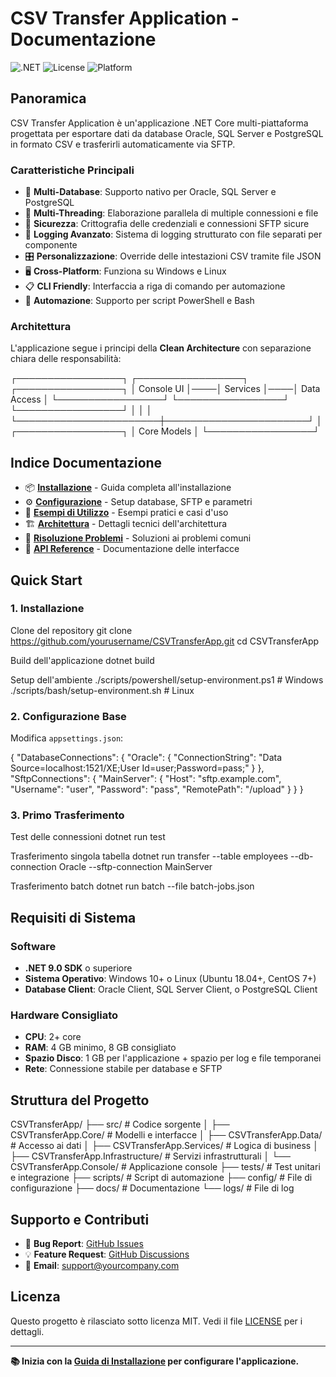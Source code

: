 # CSV Transfer Application - Documentazione

![.NET](https://img.shields.io/badge/.NET-9.0-blue)
![License](https://img.shields.io/badge/license-MIT-green)
![Platform](https://img.shields.io/badge/platform-Windows%20%7C%20Linux-lightgrey)

## Panoramica

CSV Transfer Application è un'applicazione .NET Core multi-piattaforma progettata per esportare dati da database Oracle, SQL Server e PostgreSQL in formato CSV e trasferirli automaticamente via SFTP.

### Caratteristiche Principali

- 🎯 **Multi-Database**: Supporto nativo per Oracle, SQL Server e PostgreSQL
- 🚀 **Multi-Threading**: Elaborazione parallela di multiple connessioni e file
- 🔐 **Sicurezza**: Crittografia delle credenziali e connessioni SFTP sicure
- 📝 **Logging Avanzato**: Sistema di logging strutturato con file separati per componente
- 🎛️ **Personalizzazione**: Override delle intestazioni CSV tramite file JSON
- 🖥️ **Cross-Platform**: Funziona su Windows e Linux
- 📋 **CLI Friendly**: Interfaccia a riga di comando per automazione
- 🔄 **Automazione**: Supporto per script PowerShell e Bash

### Architettura

L'applicazione segue i principi della **Clean Architecture** con separazione chiara delle responsabilità:

┌─────────────────┐ ┌─────────────────┐ ┌─────────────────┐
│ Console UI │────│ Services │────│ Data Access │
└─────────────────┘ └─────────────────┘ └─────────────────┘
│ │ │
└───────────────────────┼───────────────────────┘
│
┌─────────────────┐
│ Core Models │
└─────────────────┘


## Indice Documentazione

- 📦 [**Installazione**](INSTALLATION.md) - Guida completa all'installazione
- ⚙️ [**Configurazione**](CONFIGURATION.md) - Setup database, SFTP e parametri
- 🚀 [**Esempi di Utilizzo**](EXAMPLES.md) - Esempi pratici e casi d'uso
- 🏗️ [**Architettura**](ARCHITECTURE.md) - Dettagli tecnici dell'architettura
- 🔧 [**Risoluzione Problemi**](TROUBLESHOOTING.md) - Soluzioni ai problemi comuni
- 📖 [**API Reference**](API.md) - Documentazione delle interfacce

## Quick Start

### 1. Installazione

Clone del repository
git clone https://github.com/yourusername/CSVTransferApp.git
cd CSVTransferApp

Build dell'applicazione
dotnet build

Setup dell'ambiente
./scripts/powershell/setup-environment.ps1 # Windows
./scripts/bash/setup-environment.sh # Linux


### 2. Configurazione Base

Modifica `appsettings.json`:

{
"DatabaseConnections": {
"Oracle": {
"ConnectionString": "Data Source=localhost:1521/XE;User Id=user;Password=pass;"
}
},
"SftpConnections": {
"MainServer": {
"Host": "sftp.example.com",
"Username": "user",
"Password": "pass",
"RemotePath": "/upload"
}
}
}


### 3. Primo Trasferimento

Test delle connessioni
dotnet run test

Trasferimento singola tabella
dotnet run transfer --table employees --db-connection Oracle --sftp-connection MainServer

Trasferimento batch
dotnet run batch --file batch-jobs.json


## Requisiti di Sistema

### Software

- **.NET 9.0 SDK** o superiore
- **Sistema Operativo**: Windows 10+ o Linux (Ubuntu 18.04+, CentOS 7+)
- **Database Client**: Oracle Client, SQL Server Client, o PostgreSQL Client

### Hardware Consigliato

- **CPU**: 2+ core
- **RAM**: 4 GB minimo, 8 GB consigliato
- **Spazio Disco**: 1 GB per l'applicazione + spazio per log e file temporanei
- **Rete**: Connessione stabile per database e SFTP

## Struttura del Progetto

CSVTransferApp/
├── src/ # Codice sorgente
│ ├── CSVTransferApp.Core/ # Modelli e interfacce
│ ├── CSVTransferApp.Data/ # Accesso ai dati
│ ├── CSVTransferApp.Services/ # Logica di business
│ ├── CSVTransferApp.Infrastructure/ # Servizi infrastrutturali
│ └── CSVTransferApp.Console/ # Applicazione console
├── tests/ # Test unitari e integrazione
├── scripts/ # Script di automazione
├── config/ # File di configurazione
├── docs/ # Documentazione
└── logs/ # File di log


## Supporto e Contributi

- 🐛 **Bug Report**: [GitHub Issues](https://github.com/yourusername/CSVTransferApp/issues)
- 💡 **Feature Request**: [GitHub Discussions](https://github.com/yourusername/CSVTransferApp/discussions)
- 📧 **Email**: support@yourcompany.com

## Licenza

Questo progetto è rilasciato sotto licenza MIT. Vedi il file [LICENSE](../LICENSE) per i dettagli.

---

**📚 Inizia con la [Guida di Installazione](INSTALLATION.md) per configurare l'applicazione.**